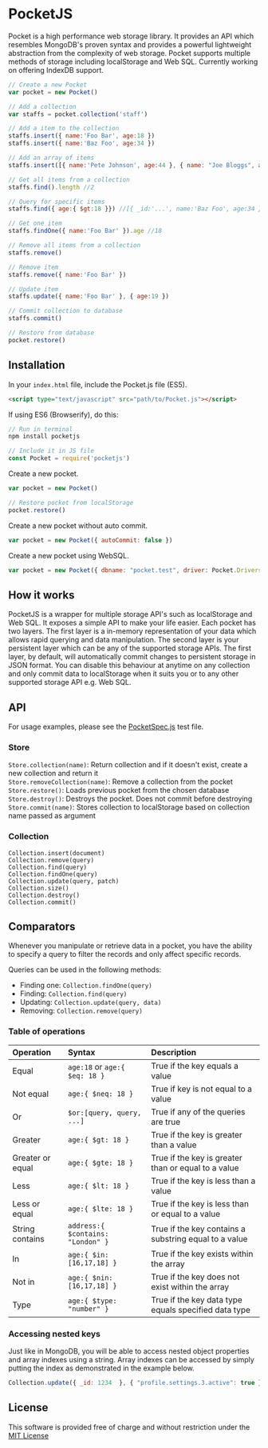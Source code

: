 # PocketJS
Pocket is a high performance web storage library. It provides an API which resembles MongoDB's proven syntax and provides a 
powerful lightweight abstraction from the complexity of web storage. Pocket supports multiple methods of storage including
localStorage and Web SQL. Currently working on offering IndexDB support.

```js
// Create a new Pocket
var pocket = new Pocket()

// Add a collection
var staffs = pocket.collection('staff')

// Add a item to the collection
staffs.insert({ name:'Foo Bar', age:18 })
staffs.insert({ name:'Baz Foo', age:34 })

// Add an array of items
staffs.insert([{ name:'Pete Johnson', age:44 }, { name: "Joe Bloggs", age: 19 }])

// Get all items from a collection
staffs.find().length //2

// Query for specific items
staffs.find({ age:{ $gt:18 }}) //[{ _id:'...', name:'Baz Foo', age:34 }]

// Get one item
staffs.findOne({ name:'Foo Bar' }).age //18

// Remove all items from a collection
staffs.remove()

// Remove item
staffs.remove({ name:'Foo Bar' })

// Update item
staffs.update({ name:'Foo Bar' }, { age:19 })

// Commit collection to database
staffs.commit()

// Restore from database
pocket.restore()
```

## Installation

In your `index.html` file, include the Pocket.js file (ES5).
```html
<script type="text/javascript" src="path/to/Pocket.js"></script>
```

If using ES6 (Browserify), do this:
```js
// Run in terminal
npm install pocketjs

// Include it in JS file
const Pocket = require('pocketjs')
```

Create a new pocket.
```js
var pocket = new Pocket()

// Restore pocket from localStorage
pocket.restore()
```

Create a new pocket without auto commit.
```js
var pocket = new Pocket({ autoCommit: false })
```

Create a new pocket using WebSQL.
```js
var pocket = new Pocket({ dbname: "pocket.test", driver: Pocket.Drivers.WEBSQL })
```

## How it works
PocketJS is a wrapper for multiple storage API's such as localStorage and Web SQL. It exposes a simple API to make your 
life easier. Each pocket has two layers. The first layer is a in-memory representation of your data which allows rapid 
querying and data manipulation. The second layer is your persistent layer which can be any of the supported storage APIs. 
The first layer, by default, will automatically commit changes to persistent storage in JSON format. You can disable 
this behaviour at anytime on any collection and only commit data to localStorage when it suits you or to any other 
supported storage API e.g. Web SQL. 

## API
For usage examples, please see the [PocketSpec.js](tests/spec/PocketSpec.js) test file.

### Store
`Store.collection(name)`:  Return collection and if it doesn't exist, create a new collection and return it  
`Store.removeCollection(name)`: Remove a collection from the pocket  
`Store.restore()`: Loads previous pocket from the chosen database  
`Store.destroy()`: Destroys the pocket. Does not commit before destroying  
`Store.commit(name)`: Stores collection to localStorage based on collection name passed as argument  

### Collection
`Collection.insert(document)`  
`Collection.remove(query)`  
`Collection.find(query)`  
`Collection.findOne(query)`  
`Collection.update(query, patch)`  
`Collection.size()`  
`Collection.destroy()`  
`Collection.commit()`  


## Comparators

Whenever you manipulate or retrieve data in a pocket, you have the ability to specify a query to filter the records and only affect
specific records.

Queries can be used in the following methods:
* Finding one: `Collection.findOne(query)`
* Finding: `Collection.find(query)`
* Updating: `Collection.update(query, data)`
* Removing: `Collection.remove(query)`

### Table of operations
| Operation         | Syntax                            | Description                                           |
| :---------------- | :-------------------------------- | :---------------------------------------------------- |
| Equal             | `age:18` or `age:{ $eq: 18 }`     | True if the key equals a value                        |
| Not equal         | `age:{ $neq: 18 }`                | True if key is not equal to a value                   |
| Or                | `$or:[query, query, ...]`         | True if any of the queries are true                   |
| Greater           | `age:{ $gt: 18 }`                 | True if the key is greater than a value               |
| Greater or equal  | `age:{ $gte: 18 }`                | True if the key is greater than or equal to a value   |
| Less              | `age:{ $lt: 18 }`                 | True if the key is less than a value                  |
| Less or equal     | `age:{ $lte: 18 }`                | True if the key is less than or equal to a value      |
| String contains   | `address:{ $contains: "London" }` | True if the key contains a substring equal to a value |
| In                | `age:{ $in: [16,17,18] }`         | True if the key exists within the array               |
| Not in            | `age:{ $nin: [16,17,18] }`        | True if the key does not exist within the array       |
| Type              | `age:{ $type: "number" }`         | True if the key data type equals specified data type  |

### Accessing nested keys
Just like in MongoDB, you will be able to access nested object properties and array indexes using a string. Array indexes
can be accessed by simply putting the index as demonstrated in the example below.
 
```js
Collection.update({ _id: 1234  }, { "profile.settings.3.active": true })
```

## License
This software is provided free of charge and without restriction under the [MIT License](LICENSE)
